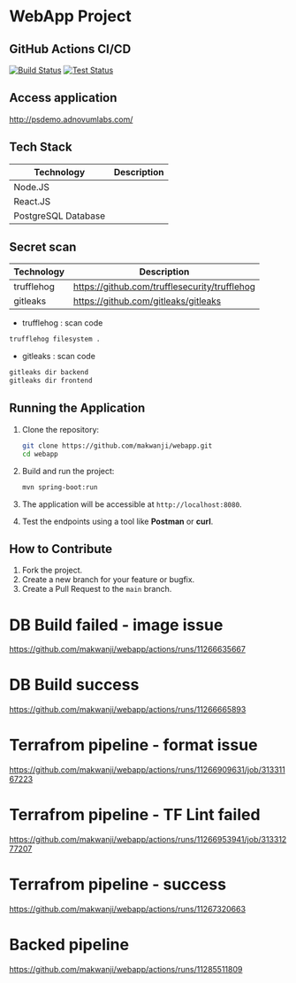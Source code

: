 # WebApp Project

## GitHub Actions CI/CD

[![Build Status](https://github.com/makwanji/webapp/workflows/Build/badge.svg)](https://github.com/makwanji/webapp/actions)
[![Test Status](https://github.com/makwanji/webapp/workflows/Test/badge.svg)](https://github.com/makwanji/webapp/actions)


## Access application
http://psdemo.adnovumlabs.com/


## Tech Stack

| Technology         | Description                                      |
|--------------------|--------------------------------------------------|
| Node.JS | |
| React.JS | |
| PostgreSQL Database | |


## Secret scan

| Technology         | Description                                      |
|--------------------|--------------------------------------------------|
| trufflehog | https://github.com/trufflesecurity/trufflehog |
| gitleaks | https://github.com/gitleaks/gitleaks |

- trufflehog : scan code
```bash
trufflehog filesystem .
```

- gitleaks : scan code
```bash
gitleaks dir backend
gitleaks dir frontend
```


## Running the Application

1. Clone the repository:
   ```bash
   git clone https://github.com/makwanji/webapp.git
   cd webapp
   ```

2. Build and run the project:
   ```bash
   mvn spring-boot:run
   ```

3. The application will be accessible at `http://localhost:8080`.

4. Test the endpoints using a tool like **Postman** or **curl**.


## How to Contribute

1. Fork the project.
2. Create a new branch for your feature or bugfix.
3. Create a Pull Request to the `main` branch.


# DB Build failed - image issue
https://github.com/makwanji/webapp/actions/runs/11266635667

# DB Build success
https://github.com/makwanji/webapp/actions/runs/11266665893


# Terrafrom pipeline - format issue
https://github.com/makwanji/webapp/actions/runs/11266909631/job/31331167223

# Terrafrom pipeline - TF Lint failed
https://github.com/makwanji/webapp/actions/runs/11266953941/job/31331277207

# Terrafrom pipeline - success
https://github.com/makwanji/webapp/actions/runs/11267320663

# Backed pipeline
https://github.com/makwanji/webapp/actions/runs/11285511809
